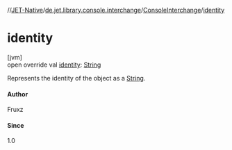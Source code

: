 //[JET-Native](../../../index.md)/[de.jet.library.console.interchange](../index.md)/[ConsoleInterchange](index.md)/[identity](identity.md)

# identity

[jvm]\
open override val [identity](identity.md): [String](https://kotlinlang.org/api/latest/jvm/stdlib/kotlin/-string/index.html)

Represents the identity of the object as a [String](https://kotlinlang.org/api/latest/jvm/stdlib/kotlin/-string/index.html).

#### Author

Fruxz

#### Since

1.0

